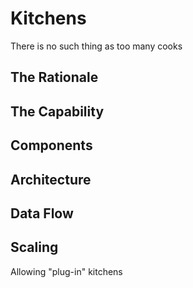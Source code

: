 # Kitchens

There is no such thing as too many cooks

## The Rationale

## The Capability

## Components

## Architecture

## Data Flow

## Scaling

Allowing "plug-in" kitchens